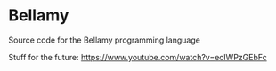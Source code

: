 # Bellamy
Source code for the Bellamy programming language


Stuff for the future:
https://www.youtube.com/watch?v=ecIWPzGEbFc
